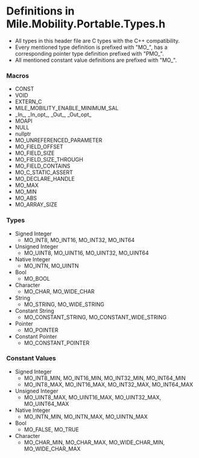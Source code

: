 ﻿# Definitions in Mile.Mobility.Portable.Types.h

- All types in this header file are C types with the C++ compatibility.
- Every mentioned type definition is prefixed with "MO_", has a corresponding
  pointer type definition prefixed with "PMO_".
- All mentioned constant value definitions are prefixed with "MO_".

### Macros

- CONST
- VOID
- EXTERN_C
- MILE_MOBILITY_ENABLE_MINIMUM_SAL
- \_In\_, \_In\_opt\_, \_Out\_, \_Out\_opt\_
- MOAPI
- NULL
- nullptr
- MO_UNREFERENCED_PARAMETER
- MO_FIELD_OFFSET
- MO_FIELD_SIZE
- MO_FIELD_SIZE_THROUGH
- MO_FIELD_CONTAINS
- MO_C_STATIC_ASSERT
- MO_DECLARE_HANDLE
- MO_MAX
- MO_MIN
- MO_ABS
- MO_ARRAY_SIZE

### Types

- Signed Integer
  - MO_INT8, MO_INT16, MO_INT32, MO_INT64
- Unsigned Integer
  - MO_UINT8, MO_UINT16, MO_UINT32, MO_UINT64
- Native Integer
  - MO_INTN, MO_UINTN
- Bool
  - MO_BOOL
- Character 
  - MO_CHAR, MO_WIDE_CHAR
- String
  - MO_STRING, MO_WIDE_STRING
- Constant String
  - MO_CONSTANT_STRING, MO_CONSTANT_WIDE_STRING
- Pointer
  - MO_POINTER
- Constant Pointer
  - MO_CONSTANT_POINTER

### Constant Values

- Signed Integer 
  - MO_INT8_MIN, MO_INT16_MIN, MO_INT32_MIN, MO_INT64_MIN
  - MO_INT8_MAX, MO_INT16_MAX, MO_INT32_MAX, MO_INT64_MAX
- Unsigned Integer
  - MO_UINT8_MAX, MO_UINT16_MAX, MO_UINT32_MAX, MO_UINT64_MAX
- Native Integer
  - MO_INTN_MIN, MO_INTN_MAX, MO_UINTN_MAX
- Bool
  - MO_FALSE, MO_TRUE
- Character 
  - MO_CHAR_MIN, MO_CHAR_MAX, MO_WIDE_CHAR_MIN, MO_WIDE_CHAR_MAX
